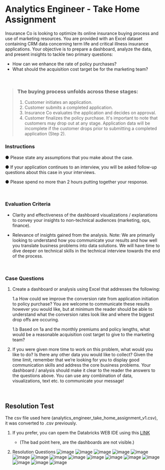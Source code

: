 # Analytics Engineer - Take Home Assignment

Insurance Co is looking to optimize its online insurance buying process and use of marketing resources. You are provided with an Excel dataset containing CRM data concerning term life and critical illness insurance applications. Your objective is to prepare a dashboard, analyze the data, and present insights to tackle two primary questions:

* How can we enhance the rate of policy purchases?
* What should the acquisition cost target be for the marketing team?

<br>

> ### The buying process unfolds across these stages:
>
> 1. Customer initiates an application.
> 2. Customer submits a completed application.
> 3. Insurance Co evaluates the application and decides on approval.
> 4. Customer finalizes the policy purchase.
It's important to note that customers may drop out at any stage. Application data will be incomplete if the customer drops prior to submitting a completed application (Step 2).

### Instructions

● Please state any assumptions that you make about the case.

● If your application continues to an interview, you will be asked follow-up questions about
this case in your interviews.

● Please spend no more than 2 hours putting together your response.

<br>

### Evaluation Criteria

* Clarity and effectiveness of the dashboard visualizations / explanations to convey your insights to non-technical audiences (marketing, ops, finance).

* Relevance of insights gained from the analysis.
Note: We are primarily looking to understand how you communicate your results and how well you translate business problems into data solutions. We will have time to dive deeper on technical skills in the technical interview towards the end of the process.

<br>

### Case Questions

1. Create a dashboard or analysis using Excel that addresses the following:

    1.a How could we improve the conversion rate from application initiation to policy
    purchase? You are welcome to communicate these results however you would like, but at minimum the reader should be able to understand what the conversion rates look like and where the biggest drop offs are occuring.

    1.b Based on 1a and the monthly premiums and policy lengths, what would be a reasonable acquisition cost target to give to the marketing team?

2. If you were given more time to work on this problem, what would you like to do? Is there any other data you would like to collect?
Given the time limit, remember that we’re looking for you to display good communication skills and address the core business problems. Your dashboard / analysis should make it clear to the reader the answers to the questions above. You can use any combination of data, visualizations, text etc. to communicate your message!

<br>

## Resolution Test 

The csv file used here (analytics_engineer_take_home_assignment_v1.csv), it was converted to .csv previously.

1. If you prefer, you can opem the Databricks WEB IDE using this [LINK](https://databricks-prod-cloudfront.cloud.databricks.com/public/4027ec902e239c93eaaa8714f173bcfc/938604926274821/300697287821923/1676615757215603/latest.html)
    * (The bad point here, are the dashboards are not visible.)

2. Resolution Questions
![image](https://github.com/murillo-ro-silva/case_policyme/assets/719341/856337af-4741-43bd-9430-fdcfd7204a0b)
![image](https://github.com/murillo-ro-silva/case_policyme/assets/719341/bfe8de6d-a119-47a5-a760-898ff7eb5350)
![image](https://github.com/murillo-ro-silva/case_policyme/assets/719341/3486c8d8-ef65-4eb5-ae73-53d8c721b520)
![image](https://github.com/murillo-ro-silva/case_policyme/assets/719341/353e0e4c-5d3f-4286-8417-1e5fb6bdd4a9)
![image](https://github.com/murillo-ro-silva/case_policyme/assets/719341/878ff137-f280-493e-b52c-01d56d56663b)
![image](https://github.com/murillo-ro-silva/case_policyme/assets/719341/f316f0ce-0b76-4773-82be-0456e2aec3e8)
![image](https://github.com/murillo-ro-silva/case_policyme/assets/719341/c4e9fe4c-c8cc-4745-9373-68126893ddd8)
![image](https://github.com/murillo-ro-silva/case_policyme/assets/719341/6e17f62b-b166-4109-bf8f-f8b66bfcc033)
![image](https://github.com/murillo-ro-silva/case_policyme/assets/719341/cb1bcf58-8b4a-4324-837e-6faed121003a)
![image](https://github.com/murillo-ro-silva/case_policyme/assets/719341/801e9fda-436b-43eb-a97a-ce4b000c31ea)
![image](https://github.com/murillo-ro-silva/case_policyme/assets/719341/95726b94-ae90-4435-b188-794b8fba0915)
![image](https://github.com/murillo-ro-silva/case_policyme/assets/719341/d150e7d2-3251-4dcb-9c3d-e629296ed97b)
![image](https://github.com/murillo-ro-silva/case_policyme/assets/719341/0c16125c-dfa8-41a0-a8be-30a070881c58)
![image](https://github.com/murillo-ro-silva/case_policyme/assets/719341/f0f88313-a1da-4b1f-b504-7805aa3cdee3)
![image](https://github.com/murillo-ro-silva/case_policyme/assets/719341/a06546e2-2a1c-42b9-9ea4-9e82944b6616)
![image](https://github.com/murillo-ro-silva/case_policyme/assets/719341/12032d5c-03ee-4df1-8665-c7eae0a54877)

